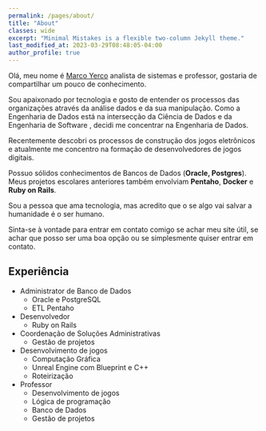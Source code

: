 ```yaml
---
permalink: /pages/about/
title: "About"
classes: wide
excerpt: "Minimal Mistakes is a flexible two-column Jekyll theme."
last_modified_at: 2023-03-29T08:48:05-04:00
author_profile: true
---
```


Olá, meu nome é [Marco Yerco](mailto:cafegeekedu@gmail.com) analista de sistemas e professor, gostaria de compartilhar um pouco de conhecimento.

Sou apaixonado por tecnologia e gosto de entender os processos das organizações através da análise dados e da sua manipulação. Como a Engenharia de Dados está na intersecção da Ciência de Dados e da Engenharia de Software , decidi me concentrar na Engenharia de Dados.

Recentemente descobri os processos de construção dos jogos eletrônicos e atualmente me concentro na formação de desenvolvedores de jogos digitais.

Possuo sólidos conhecimentos de Bancos de Dados (**Oracle, Postgres**). Meus projetos escolares anteriores também envolviam **Pentaho**, **Docker** e **Ruby on Rails**.

Sou a pessoa que ama tecnologia, mas acredito que o se algo vai salvar a humanidade é o ser humano.

Sinta-se à vontade para entrar em contato comigo se achar meu site útil, se achar que posso ser uma boa opção ou se simplesmente quiser entrar em contato.

## Experiência

- Administrator de Banco de Dados
  - Oracle e PostgreSQL
  - ETL Pentaho
- Desenvolvedor
  - Ruby on Rails
- Coordenação de Soluções Administrativas
  - Gestão de projetos
- Desenvolvimento de jogos
  - Computação Gráfica
  - Unreal Engine com Blueprint e C++
  - Roteirização
- Professor
  - Desenvolvimento de jogos
  - Lógica de programação
  - Banco de Dados
  - Gestão de projetos
